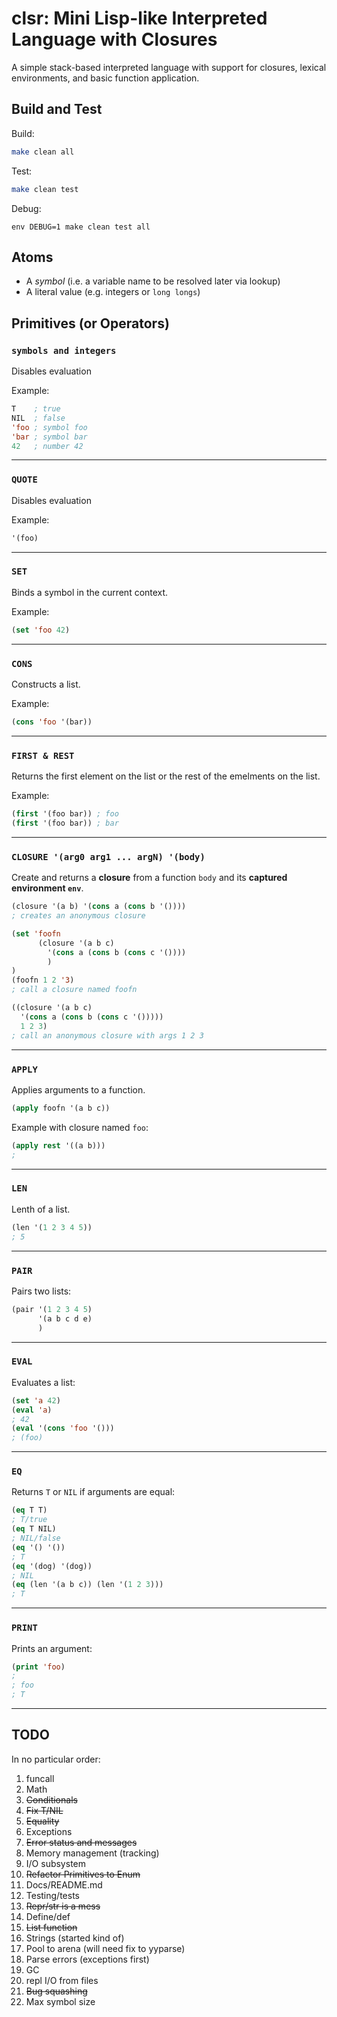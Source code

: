 # clsr: Mini Lisp-like Interpreted Language with Closures

A simple stack-based interpreted language with support for closures, lexical environments, and basic function application.

## Build and Test

Build:

```bash
make clean all
```

Test:

```bash
make clean test
```

Debug:

```
env DEBUG=1 make clean test all
```

## Atoms

- A *symbol* (i.e. a variable name to be resolved later via lookup)
- A literal value (e.g. integers or `long longs`)

## Primitives (or Operators)

### `symbols and integers`
Disables evaluation

Example:

```lisp
T    ; true
NIL  ; false
'foo ; symbol foo
'bar ; symbol bar
42   ; number 42
```

---

### `QUOTE`
Disables evaluation

Example:

```lisp
'(foo)
```

---

### `SET`
Binds a symbol in the current context.

Example:

```lisp
(set 'foo 42)
```

---

### `CONS`
Constructs a list.

Example:

```lisp
(cons 'foo '(bar))
```

---

### `FIRST & REST`
Returns the first element on the list or the rest of the emelments on the list.

Example:

```lisp
(first '(foo bar)) ; foo
(first '(foo bar)) ; bar
```

---

### `CLOSURE '(arg0 arg1 ... argN) '(body)`
Create and returns a **closure** from a function `body` and its **captured environment `env`**.

```lisp
(closure '(a b) '(cons a (cons b '())))
; creates an anonymous closure

(set 'foofn 
      (closure '(a b c) 
        '(cons a (cons b (cons c '())))
        )
)
(foofn 1 2 '3)
; call a closure named foofn

((closure '(a b c) 
  '(cons a (cons b (cons c '()))))
  1 2 3)
; call an anonymous closure with args 1 2 3
```

---

### `APPLY`
Applies arguments to a function.

```lisp
(apply foofn '(a b c))
```

Example with closure named `foo`:

```lisp
(apply rest '((a b)))
; 
```

---

### `LEN`
Lenth of a list.

```lisp
(len '(1 2 3 4 5))
; 5
```
---

### `PAIR`
Pairs two lists:

```lisp
(pair '(1 2 3 4 5) 
      '(a b c d e)
      )
```

---

### `EVAL`
Evaluates a list:

```lisp
(set 'a 42)
(eval 'a)
; 42
(eval '(cons 'foo '()))
; (foo)
```

---

### `EQ`
Returns `T` or `NIL` if arguments are equal:

```lisp
(eq T T)
; T/true
(eq T NIL)
; NIL/false
(eq '() '())
; T
(eq '(dog) '(dog))
; NIL
(eq (len '(a b c)) (len '(1 2 3)))
; T
```

---

### `PRINT`
Prints an argument:

```lisp
(print 'foo)
; 
; foo
; T
```

---

## TODO

In no particular order:

1. funcall
1. Math
1. ~~Conditionals~~
1. ~~Fix T/NIL~~
1. ~~Equality~~
1. Exceptions
1. ~~Error status and messages~~
1. Memory management (tracking)
1. I/O subsystem
1. ~~Refactor Primitives to Enum~~
1. Docs/README.md
1. Testing/tests
1. ~~Repr/str is a mess~~
1. Define/def
1. ~~List function~~
1. Strings (started kind of)
1. Pool to arena (will need fix to yyparse)
1. Parse errors (exceptions first)
1. GC
1. repl I/O from files
1. ~~Bug squashing~~
1. Max symbol size
